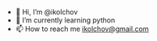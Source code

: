 - 👋 Hi, I’m @ikolchov
- 🌱 I’m currently learning python
- 📫 How to reach me ikolchov@gmail.com

<!---
ikolchov/ikolchov is a ✨ special ✨ repository because its `README.md` (this file) appears on your GitHub profile.
You can click the Preview link to take a look at your changes.
--->

